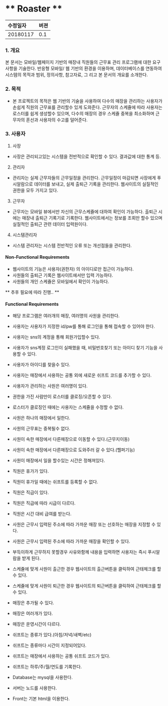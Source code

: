 # ** Roaster **

| 수정일자     |     버젼     |
| :------------- |  :---------------- |
| 20180117       | 0.1       |


### 1. 개요

본 문서는 모바일/웹페이지 기반의 매장내 직원들의 근무표 관리 프로그램에 대한 요구사항을 기술한다. 반응형 모바일/ 웹 기반의 환경을 이용하며, 데이터베이스를 연동하여 시스템의 목적과 범위, 정의사항, 참고자료, 그 리고 본 문서의 개요를 소개한다.

### 2. 목적

+ 본 프로젝트의 목적은 웹 기반의 기술을 사용하여 다수의 매장을 관리하는 사용자가 손쉽게 직원의 근무표를 관리할수 있게 도와준다. 근무자의 스케쥴에 따라 사용자는 로스터를 쉽게 생성할수 있으며, 다수의 매장의 경우 스케쥴 중복을 최소화하며 근무자의 혼선과 사용자의 수고를 덜어준다.

### 3. 사용자

1. 사장
  - 사장은 관리되고있는 시스템을 전반적으로 확인할 수 있다. 결과값에 대한 통계 등.
2. 관리자
  - 관리자는 실제 근무자들의 근무일정을 관리한다. 근무일정이 마감되면 사장에게 푸시알람으로 데이터를 보내고, 실제 출퇴근 기록을 관리한다. 웹사이트의 실질적인 권한을 모두 가지고 있다.
3. 근무자
  - 근무자는 모바일 뷰에서만 자신의 근무스케쥴에 대하여 확인이 가능하다. 출퇴근 시에는 매장내 출퇴근 기록기로 기록한다. 웹사이트에서는 정보를 조회만 할수 있으며 실질적인 출퇴근 관련 데이터 입력원이다.
4. 시스템관리자
  - 시스템 관리자는 시스템 전반적인 오류 또는 개선점들을 관리한다.

#### Non-Functional Requirements

- 웹사이트의 기능은 사용자(권한자) 의 아이디로만 접근이 가능하다.
- 사원들의 출퇴근 기록은 웹사이트에서만 입력 가능하다.
- 사원들의 개인 스케쥴은 모바일에서 확인이 가능하다.

** 추후 필요에 따라 진행.. **

#### Functional Requirements

-   해당 프로그램은 여러개의 매장, 여러명의 사원을 관리한다.
-   사용자는 사용자가 지정한 id/pw를 통해 로그인을 통해 접속할 수 있어야 한다.
-   사용자는 sns의 계정을 통해 회원가입할수 있다.
-   사용자가 sns계정 로그인이 실패했을 때, 비밀번호찾기 또는 아이디 찾기 기능을  사용할 수 있다.
-   사용자가 아이디를 찾을수 있다.
-   사용자는 매장에서 사용하는 공통 외에 새로운 쉬프트 코드를 추가할 수 있다.
-   사용자가 관리하는 사원은 여러명이 있다.
-   권한을 가진 사람만이 로스터를 클로징/오픈할 수 있다.
-   로스터가 클로징인 때에는 사용자는 스케쥴을 수정할 수 없다.

-   사원은 하나의 매장에서 일한다.
-   사원의 근무표는 중복될수 없다.
-   사원이 속한 매장에서 다른매장으로 이동할 수 있다.(근무지이동)
-   사원이 속한 매장에서 다른매장으로 도와주러 갈 수 있다.(헬퍼기능)
-   사원이 매장에서 일을 할수있는 시간은 정해져있다.
-   직원은 휴가가 있다.
-   직원이 휴가일 때에는 쉬프트를 등록할 수 없다.
-   직원은 직급이 있다.
-   직원은 직급에 따라 시급이 다르다.
-   직원은 시간 대비 급여를 받는다.
-   사원은 근무시 입력된 주소에 따라 가까운 매장 또는 선호하는 매장을 지정할 수 있다.
-   사원은 근무시 입력된 주소에 따라 가까운 매장을 확인할 수 있다.
-   부득이하게 근무하지 못할경우 사유와함께 내용을 입력하면 사용자는 즉시 푸시알람을 받게 된다.
-  스케쥴에 맞게 사원이 출근한 경우 웹사이트의 출근버튼을 클릭하여 근태체크를 할 수 있다.
-  스케쥴에 맞게 사원이 퇴근한 경우 웹사이트의 퇴근버튼을 클릭하여 근태체크를 할 수 있다.

-   매장은 추가될 수 있다.
-   매장은 여러개가 있다.
-   매장은 운영시간이 다르다.

-  쉬프트는 종류가 있다.(아침/저녁/새벽/etc)
-  쉬프트는 종류마다 시간이 지정되어있다.
-  쉬프트는 매장에서 사용하는 공통 쉬프트 코드가 있다.
-  쉬프트는 하루/주/월/연도를 기록한다.

-  Database는 mysql을 사용한다.
-  서버는 노드를 사용한다.
-  Front는 기본 html을 이용한다.   
